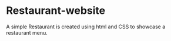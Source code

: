 # Restaurant-website
A simple Restaurant is created using html and CSS to showcase a restaurant menu. 
